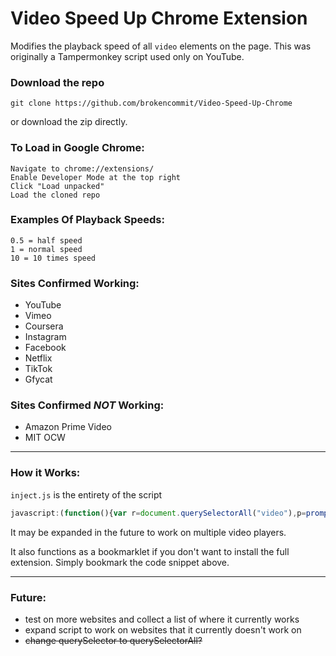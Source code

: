 # Video Speed Up Chrome Extension

Modifies the playback speed of all `video` elements on the page. This was originally a Tampermonkey script used only on YouTube. 

### Download the repo
```
git clone https://github.com/brokencommit/Video-Speed-Up-Chrome
```
or download the zip directly.

### To Load in Google Chrome:
```
Navigate to chrome://extensions/
Enable Developer Mode at the top right
Click "Load unpacked"
Load the cloned repo
```

### Examples Of Playback Speeds:
```
0.5 = half speed
1 = normal speed
10 = 10 times speed
```

### Sites Confirmed Working:
- YouTube
- Vimeo
- Coursera
- Instagram
- Facebook
- Netflix
- TikTok
- Gfycat

### Sites Confirmed *NOT* Working:
- Amazon Prime Video
- MIT OCW

---

### How it Works:
`inject.js` is the entirety of the script
```js
javascript:(function(){var r=document.querySelectorAll("video"),p=prompt("Speed",r[0].playbackRate);r.forEach(v=>v.playbackRate=p||v.playbackRate);}());
```

It may be expanded in the future to work on multiple video players.

It also functions as a bookmarklet if you don't want to install the full extension. Simply bookmark the code snippet above.

---

### Future:
- test on more websites and collect a list of where it currently works
- expand script to work on websites that it currently doesn't work on
- ~~change querySelector to querySelectorAll?~~

